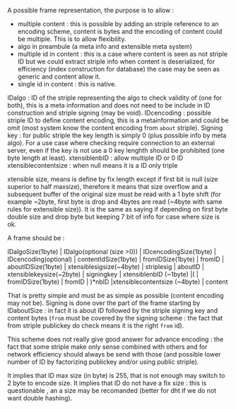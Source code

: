 
A possible frame representation, the purpose is to allow :
  - multiple content : this is possible by adding an striple reference to an encoding scheme, content is bytes and the encoding of content could be multiple. This is to allow flexibility.
  - algo in preambule (a meta info and extensible meta system)
  - multiple id in content : this is a case where content is seen as not striple ID but we could extract striple info when content is deserialized, for efficiency (index construction for database) the case may be seen as generic and content allow it.
  - single id in content : this is native.

IDalgo : ID of the striple representing the algo to check validity of (one for both), this is a meta information and does not need to be include in ID construction and striple signing (may be void).
IDcencoding : possible striple ID to define content encoding, this is a metainformation and could be omit (most system know the content encoding from `about` striple).
Signing key : for public striple the key length is simply 0 (plus possible info by meta algo). For a use case where checking require connection to an external server, even if the key is not use a 0 key lenghth should be prohibited (one byte length at least).
xtensiblenbID : allow multiple ID or 0 ID
xtensiblecontentsize : when null means it is a ID only triple

xtensible size, means is define by fix length except if first bit is null (size superior to half maxsize), therefore it means that size overflow and a subsequent buffer of the original size must be read with a 1 byte shift (for example ~2byte, first byte is drop and 4bytes are read (~4byte with same rules for extensible size)). It is the same as saying if depending on first byte double size and drop byte but keeping 7 bit of info for case where size is ok. 

A frame should be :

IDalgoSize(1byte) | IDalgo(optional (size >0)) | IDcencodingSize(1byte) | IDcencoding(optional) | contentIdSize(1byte) | fromIDSize(1byte) | fromID | aboutIDSize(1byte) | xtensiblesigsize(~4byte) | striplesig | aboutID | xtensiblekeysize(~2byte) | signingkey | xtensiblenbID (~1byte) |( | fromIDSize(1byte) | fromID | )\*nbID  |xtensiblecontentsize (~4byte) | content

That is pretty simple and must be as simple as possible (content encoding may not be).
Signing is done over the part of the frame starting by IDaboutSize : in fact it is about ID followed by the striple signing key and content bytes (`from` must be covered by the signing scheme : the fact that from striple publickey do check means it is the right `from` id).

This scheme does not really give good answer for advance encoding : the fact that some striple make only sense combined with others and for network efficiency should always be send with those (and possible lower number of ID by factorizing publickey and/or using public striple).

It implies that ID max size (in byte) is 255, that is not enough may switch to 2 byte to encode size.
It implies that ID do not have a fix size : this is questionable , an a size may be recomanded (better for dht if we do not want double hashing).
